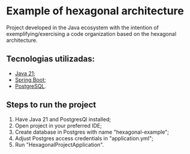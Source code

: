 # Example of hexagonal architecture

Project developed in the Java ecosystem with the intention of exemplifying/exercising a code organization based on the hexagonal architecture.

## Tecnologias utilizadas:

- [Java 21](https://www.oracle.com/br/java/technologies/downloads/#java21); 
- [Spring Boot](https://spring.io/projects/spring-boot);
- [PostgreSQL](https://www.postgresql.org/).

## Steps to run the project

1. Have Java 21 and PostgresQl installed;
2. Open project in your preferred IDE;
3. Create database in Postgres with name "hexagonal-example";
4. Adjust Postgres access credentials in "application.yml";  
5. Run "HexagonalProjectApplication".